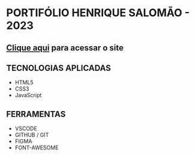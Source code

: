 # **PORTIFÓLIO HENRIQUE SALOMÃO - 2023**

## [Clique aqui](#) para acessar o site

## **TECNOLOGIAS APLICADAS**

- HTML5
- CSS3
- JavaScript


## **FERRAMENTAS**

- VSCODE
- GITHUB / GIT
- FIGMA
- FONT-AWESOME

